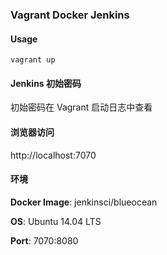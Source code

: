 ### Vagrant Docker Jenkins 

#### Usage
```
vagrant up
```
#### Jenkins 初始密码
初始密码在 Vagrant 启动日志中查看
#### 浏览器访问
http://localhost:7070

#### 环境
**Docker Image**: jenkinsci/blueocean

**OS**:  Ubuntu 14.04 LTS

**Port**: 7070:8080

